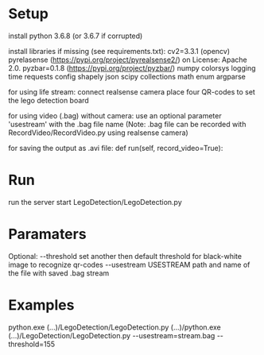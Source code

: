 # Setup

install python 3.6.8 (or 3.6.7 if corrupted)

install libraries if missing (see requirements.txt):
cv2=3.3.1 (opencv)
pyrelasense (https://pypi.org/project/pyrealsense2/) on License: Apache 2.0.
pyzbar=0.1.8 (https://pypi.org/project/pyzbar/)
numpy
colorsys
logging
time
requests
config
shapely
json
scipy
collections
math
enum
argparse

for using life stream: 
	connect realsense camera 
	place four QR-codes to set the lego detection board

for using video (.bag) without camera:
	use an optional parameter 'usestream' with the .bag file name
(Note: .bag file can be recorded with RecordVideo/RecordVideo.py using realsense camera)

for saving the output as .avi file:
	def run(self, record_video=True):

# Run

run the server
start LegoDetection/LegoDetection.py

# Paramaters
Optional:
--threshold 
  set another then default threshold for black-white image to recognize qr-codes
--usestream USESTREAM
  path and name of the file with saved .bag stream

# Examples
python.exe (...)/LegoDetection/LegoDetection.py
(...)/python.exe (...)/LegoDetection/LegoDetection.py --usestream=stream.bag --threshold=155